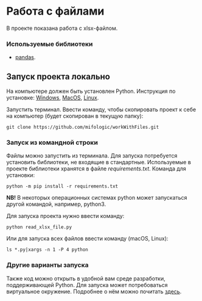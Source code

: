 # Работа с файлами 

В проекте показана работа с xlsx-файлом.

### Используемые библиотеки
* [pandas](https://pandas.pydata.org/docs/user_guide/index.html#user-guide).

## Запуск проекта локально
На компьютере должен быть установлен Python. Инструкция по установке: 
[Windows](https://metanit.com/python/tutorial/1.2.php),
[MacOS](https://metanit.com/python/tutorial/1.5.php),
[Linux](https://metanit.com/python/tutorial/1.6.php).

Запустить терминал. Ввести команду, чтобы скопировать проект к себе на компьютер (будет скопирован в текущую папку):
```commandline
git clone https://github.com/mifologic/workWithFiles.git
```

### Запуск из командной строки
Файлы можно запустить из терминала. Для запуска потребуется установить библиотеки, не входящие в стандартные. 
Используемые в проекте библиотеки хранятся в файле *requirements.txt*.
Команда для установки:
````commandline
python -m pip install -r requirements.txt
````
**NB!** В некоторых операционных системах python может запускаться другой командой, например, python3. 

Для запуска проекта нужно ввести команду:
```commandline
python read_xlsx_file.py
```

Или для запуска всех файлов ввести команду (macOS, Linux):
```commandline
ls *.py|xargs -n 1 -P 4 python
```

### Другие варианты запуска
Также код можно открыть в удобной вам среде разработки, поддерживающей Python. 
Для запуска может потребоваться виртуальное окружение. Подробнее о нём можно почитать [здесь](https://pavel-karateev.gitbook.io/intermediate-python/sredstva-razrabotki/virtual_environment). 
